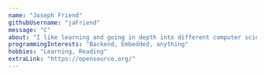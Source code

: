 ```yaml
---
name: "Joseph Friend"
githubUsername: "jaFriend"
message: "C"
about: "I like learning and going in depth into different computer science topics."
programmingInterests: "Backend, Embedded, anything"
hobbies: "Learning, Reading"
extraLink: "https://opensource.org/"
---
```

